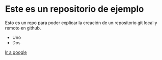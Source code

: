 # Este es un repositorio de ejemplo

Esto es un repo para poder explicar la creación de un repositorio git local y remoto en github.

* Uno
* Dos

[Ir a google](https://google.cl)